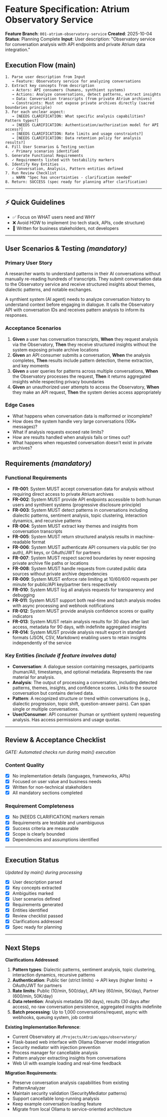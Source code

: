 # Feature Specification: Atrium Observatory Service

**Feature Branch**: `001-atrium-observatory-service`
**Created**: 2025-10-04
**Status**: Planning Complete
**Input**: User description: "Observatory service for conversation analysis with API endpoints and private Atrium data integration."

## Execution Flow (main)
```
1. Parse user description from Input
   → Feature: Observatory service for analyzing conversations
2. Extract key concepts from description
   → Actors: API consumers (humans, synthient systems)
   → Actions: Analyze conversations, detect patterns, extract insights
   → Data: Conversation transcripts (from private Atrium archives)
   → Constraints: Must not expose private archives directly (sacred boundaries principle)
3. For each unclear aspect:
   → [NEEDS CLARIFICATION: What specific analysis capabilities? Pattern types?]
   → [NEEDS CLARIFICATION: Authentication/authorization model for API access?]
   → [NEEDS CLARIFICATION: Rate limits and usage constraints?]
   → [NEEDS CLARIFICATION: Data retention policy for analysis results?]
4. Fill User Scenarios & Testing section
   ✓ Primary scenarios identified
5. Generate Functional Requirements
   ✓ Requirements listed with testability markers
6. Identify Key Entities
   ✓ Conversation, Analysis, Pattern entities defined
7. Run Review Checklist
   ⚠ WARN "Spec has uncertainties - clarification needed"
8. Return: SUCCESS (spec ready for planning after clarification)
```

---

## ⚡ Quick Guidelines
- ✅ Focus on WHAT users need and WHY
- ❌ Avoid HOW to implement (no tech stack, APIs, code structure)
- 👥 Written for business stakeholders, not developers

---

## User Scenarios & Testing *(mandatory)*

### Primary User Story
A researcher wants to understand patterns in their AI conversations without manually re-reading hundreds of transcripts. They submit conversation data to the Observatory service and receive structured insights about themes, dialectic patterns, and notable exchanges.

A synthient system (AI agent) needs to analyze conversation history to understand context before engaging in dialogue. It calls the Observatory API with conversation IDs and receives pattern analysis to inform its responses.

### Acceptance Scenarios
1. **Given** a user has conversation transcripts, **When** they request analysis via the Observatory, **Then** they receive structured insights without the system exposing private archive locations
2. **Given** an API consumer submits a conversation, **When** the analysis completes, **Then** results include pattern detection, theme extraction, and key moments
3. **Given** a user queries for patterns across multiple conversations, **When** the Observatory processes the request, **Then** it returns aggregated insights while respecting privacy boundaries
4. **Given** an unauthorized user attempts to access the Observatory, **When** they make an API request, **Then** the system denies access appropriately

### Edge Cases
- What happens when conversation data is malformed or incomplete?
- How does the system handle very large conversations (10K+ messages)?
- What if analysis requests exceed rate limits?
- How are results handled when analysis fails or times out?
- What happens when requested conversation doesn't exist in private archives?

## Requirements *(mandatory)*

### Functional Requirements
- **FR-001**: System MUST accept conversation data for analysis without requiring direct access to private Atrium archives
- **FR-002**: System MUST provide API endpoints accessible to both human users and synthient systems (progressive disclosure principle)
- **FR-003**: System MUST detect patterns in conversations including dialectic patterns, sentiment analysis, topic clustering, interaction dynamics, and recursive patterns
- **FR-004**: System MUST extract key themes and insights from conversation transcripts
- **FR-005**: System MUST return structured analysis results in machine-readable format
- **FR-006**: System MUST authenticate API consumers via public tier (no auth), API keys, or OAuth/JWT for partners
- **FR-007**: System MUST respect sacred boundaries by never exposing private archive file paths or locations
- **FR-008**: System MUST handle requests from curated public data sources without private archive dependencies
- **FR-009**: System MUST enforce rate limiting at 10/60/600 requests per minute for public/API key/partner tiers respectively
- **FR-010**: System MUST log all analysis requests for transparency and debugging
- **FR-011**: System MUST support both real-time and batch analysis modes with async processing and webhook notifications
- **FR-012**: System MUST provide analysis confidence scores or quality indicators
- **FR-013**: System MUST retain analysis results for 30 days after last access, metadata for 90 days, with indefinite aggregated insights
- **FR-014**: System MUST provide analysis result export in standard formats (JSON, CSV, Markdown) enabling users to retain insights independently of the service

### Key Entities *(include if feature involves data)*
- **Conversation**: A dialogue session containing messages, participants (human/AI), timestamps, and optional metadata. Represents the raw material for analysis.
- **Analysis**: The output of processing a conversation, including detected patterns, themes, insights, and confidence scores. Links to the source conversation but contains derived data.
- **Pattern**: A recognized structure or trend within conversations (e.g., dialectic progression, topic shift, question-answer pairs). Can span single or multiple conversations.
- **User/Consumer**: API consumer (human or synthient system) requesting analysis. Has access permissions and usage quotas.

---

## Review & Acceptance Checklist
*GATE: Automated checks run during main() execution*

### Content Quality
- [x] No implementation details (languages, frameworks, APIs)
- [x] Focused on user value and business needs
- [x] Written for non-technical stakeholders
- [x] All mandatory sections completed

### Requirement Completeness
- [x] No [NEEDS CLARIFICATION] markers remain
- [x] Requirements are testable and unambiguous
- [x] Success criteria are measurable
- [x] Scope is clearly bounded
- [x] Dependencies and assumptions identified

---

## Execution Status
*Updated by main() during processing*

- [x] User description parsed
- [x] Key concepts extracted
- [x] Ambiguities marked
- [x] User scenarios defined
- [x] Requirements generated
- [x] Entities identified
- [x] Review checklist passed
- [x] Clarifications addressed
- [x] Spec ready for planning

---

## Next Steps

**Clarifications Addressed**:

1. **Pattern types**: Dialectic patterns, sentiment analysis, topic clustering, interaction dynamics, recursive patterns
2. **Authentication**: Public tier (strict limits) → API keys (higher limits) → OAuth/JWT for partners
3. **Rate limits**: Public (10/min, 500/day), API key (60/min, 5K/day), Partner (600/min, 50K/day)
4. **Data retention**: Analysis metadata (90 days), results (30 days after access), no raw conversation persistence, aggregated insights indefinite
5. **Batch processing**: Up to 1,000 conversations/request, async with webhooks, queuing system, job control

**Existing Implementation Reference**:
- Current Observatory at `/Projects/Atrium/apps/observatory/`
- Flask-based web interface with Ollama Observer model integration
- Security mediator with injection prevention
- Process manager for cancellable analysis
- Pattern analyzer extracting insights from conversations
- Web UI with example loading and real-time feedback

**Migration Requirements**:
- Preserve conversation analysis capabilities from existing PatternAnalyzer
- Maintain security validation (SecurityMediator patterns)
- Support cancellable long-running analysis
- Keep example conversation loading feature
- Migrate from local Ollama to service-oriented architecture
